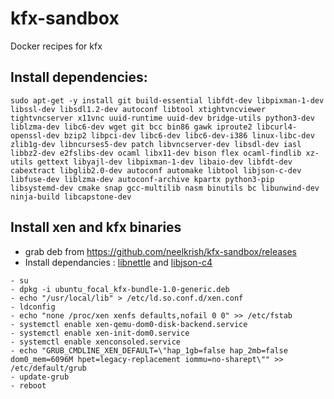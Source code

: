 # kfx-sandbox
Docker recipes for kfx
## Install dependencies:
```
sudo apt-get -y install git build-essential libfdt-dev libpixman-1-dev libssl-dev libsdl1.2-dev autoconf libtool xtightvncviewer tightvncserver x11vnc uuid-runtime uuid-dev bridge-utils python3-dev liblzma-dev libc6-dev wget git bcc bin86 gawk iproute2 libcurl4-openssl-dev bzip2 libpci-dev libc6-dev libc6-dev-i386 linux-libc-dev zlib1g-dev libncurses5-dev patch libvncserver-dev libsdl-dev iasl libbz2-dev e2fslibs-dev ocaml libx11-dev bison flex ocaml-findlib xz-utils gettext libyajl-dev libpixman-1-dev libaio-dev libfdt-dev cabextract libglib2.0-dev autoconf automake libtool libjson-c-dev libfuse-dev liblzma-dev autoconf-archive kpartx python3-pip libsystemd-dev cmake snap gcc-multilib nasm binutils bc libunwind-dev ninja-build libcapstone-dev
```
## Install xen and kfx binaries
- grab deb from https://github.com/neelkrish/kfx-sandbox/releases
- Install dependancies : [libnettle](http://archive.ubuntu.com/ubuntu/pool/main/n/nettle/libnettle7_3.5.1+really3.5.1-2ubuntu0.2_amd64.deb) and [libjson-c4](http://security.ubuntu.com/ubuntu/pool/main/j/json-c/libjson-c4_0.13.1+dfsg-7ubuntu0.3_amd64.deb
)
```
- su 
- dpkg -i ubuntu_focal_kfx-bundle-1.0-generic.deb 
- echo "/usr/local/lib" > /etc/ld.so.conf.d/xen.conf
- ldconfig
- echo "none /proc/xen xenfs defaults,nofail 0 0" >> /etc/fstab
- systemctl enable xen-qemu-dom0-disk-backend.service
- systemctl enable xen-init-dom0.service
- systemctl enable xenconsoled.service
- echo "GRUB_CMDLINE_XEN_DEFAULT=\"hap_1gb=false hap_2mb=false dom0_mem=6096M hpet=legacy-replacement iommu=no-sharept\"" >> /etc/default/grub
- update-grub
- reboot
```
